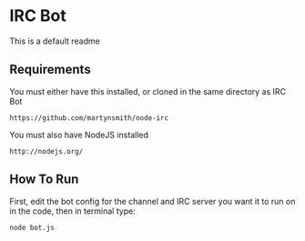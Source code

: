 # IRC Bot

This is a default readme

## Requirements

You must either have this installed, or cloned in the same directory as IRC Bot

    https://github.com/martynsmith/node-irc

You must also have NodeJS installed

    http://nodejs.org/

## How To Run

First, edit the bot config for the channel and IRC server you want it to run on in the code, then in terminal type:

    node bot.js
